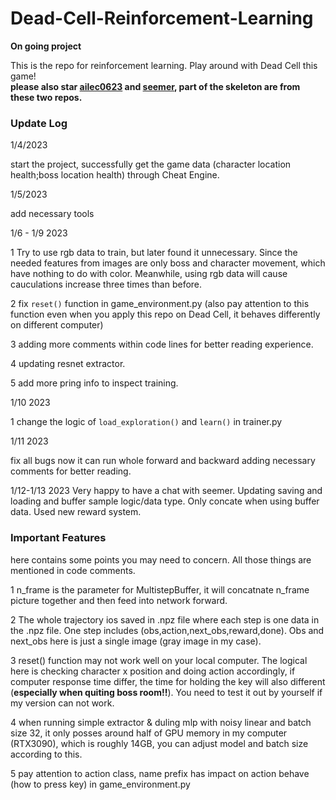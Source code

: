 # Dead-Cell-Reinforcement-Learning

**On going project**

This is the repo for reinforcement learning. Play around with Dead Cell this game!  
**please also star [ailec0623](https://github.com/ailec0623/DQN_HollowKnight) and [seemer](https://github.com/seermer/HollowKnight_RL), part of the skeleton are from these two repos.** 

### Update Log

1/4/2023

start the project, successfully get the game data (character location health;boss location health) through Cheat Engine.

1/5/2023

add necessary tools 

1/6 - 1/9 2023

1 Try to use rgb data to train, but later found it unnecessary. Since the needed features from images are only boss and character movement, which have nothing to do with color. Meanwhile, using rgb data will cause cauculations increase three times than before.  

2 fix `reset()` function in game_environment.py (also pay attention to this function even when you apply this repo on Dead Cell, it behaves differently on different computer)

3 adding more comments within code lines for better reading experience.

4 updating resnet extractor.

5 add more pring info to inspect training.

1/10 2023

1 change the logic of `load_exploration()` and `learn()` in trainer.py

1/11 2023

fix all bugs now it can run whole forward and backward adding necessary comments for better reading.

1/12-1/13 2023
Very happy to have a chat with seemer. Updating saving and loading and buffer sample logic/data type. Only concate when using buffer data.
Used new reward system.

### Important Features

here contains some points you may need to concern. All those things are mentioned in code comments.

1 n_frame is the parameter for MultistepBuffer, it will concatnate n_frame picture together and then feed into network forward. 

2 The whole trajectory ios saved in .npz file where each step is one data in the .npz file. One step includes (obs,action,next_obs,reward,done). Obs and next_obs here
is just a single image (gray image in my case).  

3 reset() function may not work well on your local computer. The logical here is checking character x position and doing action accordingly, if computer response time
differ, the time for holding the key will also different (**especially when quiting boss room!!**). You need to test it out by yourself if my version can not work.

4 when running simple extractor & duling mlp with noisy linear and batch size 32, it only posses around half of GPU memory in my computer (RTX3090), which is roughly 14GB, you can adjust model and batch size according to this.

5 pay attention to action class, name prefix has impact on action behave (how to press key) in game_environment.py
